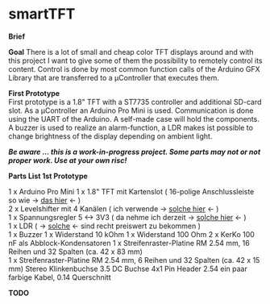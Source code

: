 ﻿# smartTFT
**Brief**


**Goal**
There is a lot of small and cheap color TFT displays around and with this project I want to give some of them the possibility to remotely control its content. Control is done by most common function calls of the Arduino GFX Library that are transferred to a µController that executes them.

**First Prototype**  
First prototype is a 1.8" TFT with a ST7735 controller and additional SD-card slot. 
As a µController an Arduino Pro Mini is used.
Communication is done using the UART of the Arduino.
A self-made case will hold the components.
A buzzer is used to realize an alarm-function, a LDR makes ist possible to change brightness of the display depending on ambient light.

***Be aware ... this is a work-in-progress project. Some parts may not or not proper work. Use at your own risc!***

**Parts List 1st Prototype**

1 x Arduino Pro Mini
1 x 1.8" TFT mit Kartenslot ( 16-polige Anschlussleiste so wie -> [das hier](https://www.ebay.de/itm/1-8-inch-ST7735R-SPI-128-160-TFT-LCD-Display-Module-with-PCB-for-Arduino-51/380809480973) <- )  
2 x Levelshifter mit 4 Kanälen ( ich verwende -> [solche hier](https://www.ebay.de/itm/I2C-Pegelwandler-Level-Shifter-Konverter-3-3V-5V-bidirektional-4-Kanal-Arduino/171979768309) <- )  
1 x Spannungsregler 5 <-> 3V3 ( da nehme ich derzeit -> [solche hier](https://www.ebay.de/itm/DC-DC-Step-Down-Step-Up-Converter-1-8V-5V-to-3-3V-Wifi-Bluetooth-ESP8266-CC1101/263351138950) <- )  
1 x LDR ( -> [solche](https://www.ebay.de/itm/10-Stuck-LDR-Foto-Widerstand-GL5516-Photoresistor-ideal-fur-Arduino/123121697182) <- sind recht preiswert zu bekommen )  
1 x Buzzer
1 x Widerstand 10 kOhm
1 x Widerstand 100 Ohm
2 x KerKo 100 nF als Abblock-Kondensatoren
1 x Streifenraster-Platine RM 2.54 mm, 16 Reihen und 32 Spalten (ca. 42 x 83 mm)  
1 x Streifenraster-Platine RM 2.54 mm, 6 Reihen und 32 Spalten (ca. 42 x 15 mm)
Stereo Klinkenbuchse 3.5
DC Buchse 
4x1 Pin Header 2.54
ein paar farbige Kabel, 0.14 Querschnitt



**TODO**


